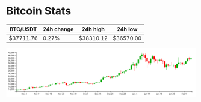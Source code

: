 # Bitcoin Stats

BTC/USDT|24h change|24h high|24h low|
|---|---|---|---|
|$37711.76|0.27%|$38310.12|$36570.00|

<img src="./chart.svg">
